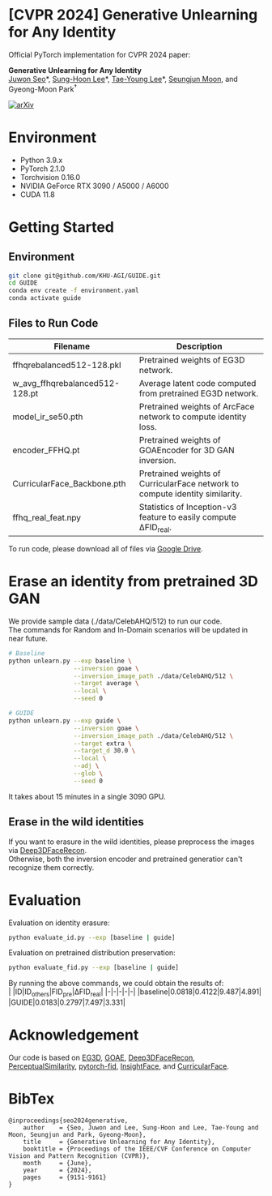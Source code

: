 # [CVPR 2024] Generative Unlearning for Any Identity

Official PyTorch implementation for CVPR 2024 paper:

**Generative Unlearning for Any Identity**  
[Juwon Seo](https://github.com/JJuOn)\*, [Sung-Hoon Lee](https://github.com/Ethan-Lee-Sunghoon)\*, [Tae-Young Lee](https://github.com/TY-LEE-KR)\*, [Seungjun Moon](https://seungjun-moon.github.io/tabs/about.html), and Gyeong-Moon Park<sup>$\dagger$</sup>   

[![arXiv](https://img.shields.io/badge/arXiv-2405.09879-b31b1b.svg)](https://arxiv.org/abs/2405.09879) 

# Environment
- Python 3.9.x
- PyTorch 2.1.0
- Torchvision 0.16.0
- NVIDIA GeForce RTX 3090 / A5000 / A6000
- CUDA 11.8


# Getting Started
## Environment
```bash
git clone git@github.com/KHU-AGI/GUIDE.git
cd GUIDE
conda env create -f environment.yaml
conda activate guide
```
## Files to Run Code
|Filename|Description|
|-|-|
|ffhqrebalanced512-128.pkl|Pretrained weights of EG3D network.|
|w_avg_ffhqrebalanced512-128.pt|Average latent code computed from pretrained EG3D network.|
|model_ir_se50.pth|Pretrained weights of ArcFace network to compute identity loss.|
|encoder_FFHQ.pt|Pretrained weights of GOAEncoder for 3D GAN inversion.|
|CurricularFace_Backbone.pth|Pretrained weights of CurricularFace network to compute identity similarity.|
|ffhq_real_feat.npy|Statistics of Inception-v3 feature to easily compute ΔFID<sub>real</sub>.|

To run code, please download all of files via [Google Drive](https://drive.google.com/drive/folders/1tl7zLPZgwOpa6xWmRsjz7LMrysfSbh_8?usp=drive_link).

# Erase an identity from pretrained 3D GAN
We provide sample data (./data/CelebAHQ/512) to run our code.  
The commands for Random and In-Domain scenarios will be updated in near future.
```bash
# Baseline
python unlearn.py --exp baseline \
                  --inversion goae \
                  --inversion_image_path ./data/CelebAHQ/512 \
                  --target average \
                  --local \
                  --seed 0

# GUIDE
python unlearn.py --exp guide \
                  --inversion goae \
                  --inversion_image_path ./data/CelebAHQ/512 \
                  --target extra \
                  --target_d 30.0 \
                  --local \
                  --adj \
                  --glob \
                  --seed 0
```
It takes about 15 minutes in a single 3090 GPU.
## Erase in the wild identities
If you want to erasure in the wild identities, please preprocess the images via [Deep3DFaceRecon](https://github.com/sicxu/Deep3DFaceRecon_pytorch).  
Otherwise, both the inversion encoder and pretrained generatior can't recognize them correctly. 
# Evaluation
Evaluation on identity erasure:
```bash
python evaluate_id.py --exp [baseline | guide]
```
Evaluation on pretrained distribution preservation:
```bash
python evaluate_fid.py --exp [baseline | guide]
```
By running the above commands, we could obtain the results of:  
| |ID|ID<sub>others</sub>|FID<sub>pre</sub>|ΔFID<sub>real</sub>|
|-|-|-|-|-|
|baseline|0.0818|0.4122|9.487|4.891|
|GUIDE|0.0183|0.2797|7.497|3.331|

# Acknowledgement
Our code is based on [EG3D](https://github.com/NVlabs/eg3d), [GOAE](https://github.com/jiangyzy/GOAE), [Deep3DFaceRecon](https://github.com/sicxu/Deep3DFaceRecon_pytorch), [PerceptualSimilarity](https://github.com/richzhang/PerceptualSimilarity), [pytorch-fid](https://github.com/mseitzer/pytorch-fid), [InsightFace](https://github.com/TreB1eN/InsightFace_Pytorch), and [CurricularFace](https://github.com/HuangYG123/CurricularFace).
# BibTex
```
@inproceedings{seo2024generative,
    author    = {Seo, Juwon and Lee, Sung-Hoon and Lee, Tae-Young and Moon, Seungjun and Park, Gyeong-Moon},
    title     = {Generative Unlearning for Any Identity},
    booktitle = {Proceedings of the IEEE/CVF Conference on Computer Vision and Pattern Recognition (CVPR)},
    month     = {June},
    year      = {2024},
    pages     = {9151-9161}
}
```